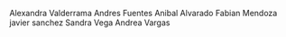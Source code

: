 Alexandra Valderrama
Andres Fuentes
Anibal Alvarado
Fabian Mendoza
javier sanchez
Sandra Vega
Andrea Vargas